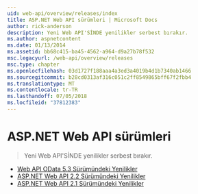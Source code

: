 ```yaml
---
uid: web-api/overview/releases/index
title: ASP.NET Web API sürümleri | Microsoft Docs
author: rick-anderson
description: Yeni Web API'SİNDE yenilikler serbest bırakır.
ms.author: aspnetcontent
ms.date: 01/13/2014
ms.assetid: bb68c415-ba45-4562-a964-d9a27b78f532
msc.legacyurl: /web-api/overview/releases
msc.type: chapter
ms.openlocfilehash: 03d1727f188aaa4a3ed3a4019b4d1b7340ab1466
ms.sourcegitcommit: b28cd0313af316c051c2ff8549865bff67f2fbb4
ms.translationtype: MT
ms.contentlocale: tr-TR
ms.lasthandoff: 07/05/2018
ms.locfileid: "37812383"
---
```

<a name="aspnet-web-api-releases"></a>ASP.NET Web API sürümleri
====================
> Yeni Web API'SİNDE yenilikler serbest bırakır.


- [Web API OData 5.3 Sürümündeki Yenilikler](whats-new-in-aspnet-web-api-odata-53.md)
- [ASP.NET Web API 2.2 Sürümündeki Yenilikler](whats-new-in-aspnet-web-api-22.md)
- [ASP.NET Web API 2.1 Sürümündeki Yenilikler](whats-new-in-aspnet-web-api-21.md)
